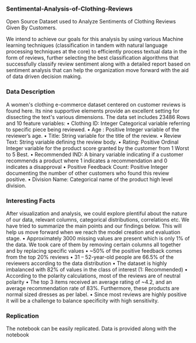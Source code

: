 ### Sentimental-Analysis-of-Clothing-Reviews
Open Source Dataset used to Analyze Sentiments of Clothing Reviews Given By Customers. 

We intend to achieve our goals for this analysis by using various Machine learning
techniques (classification in tandem with natural language processing techniques at the
core) to efficiently process textual data in the form of reviews, further selecting the best
classification algorithms that successfully classify review sentiment along with a detailed
report based on sentiment analysis that can help the organization move forward with the
aid of data driven decision making.

### Data Description
A women's clothing e-commerce dataset centered on customer reviews is found here. Its
nine supportive elements provide an excellent setting for dissecting the text's various
dimensions. The data set includes 23486 Rows and 10 feature variables:
• Clothing ID: Integer Categorical variable referring to specific piece being reviewed.
• Age : Positive Integer variable of the reviewer’s age.
• Title: String variable for the title of the review.
• Review Text: String variable defining the review body.
• Rating: Positive Ordinal Integer variable for the product score granted by the
customer from 1 Worst to 5 Best.
• Recommended IND: A binary variable indicating if a customer recommends a
product where 1 indicates a recommendation and 0 indicates a disapproval
• Positive Feedback Count: Positive Integer documenting the number of other
customers who found this review positive.
• Division Name: Categorical name of the product high level division.

### Interesting Facts
After visualization and analysis, we could explore plentiful about the nature of our data,
relevant columns, categorical distributions, correlations etc. We have tried to summarize
the main points and our findings below. This will help us move forward when we reach
the model creation and evaluation stage.
• Approximately 3000 missing values are present which is only 1% of the data. We
took care of them by removing certain columns all together and by replacing
specific values
• ~50% of the positive feedback comes from the top 20% reviews
• 31 – 52-year-old people are 66.5% of the reviewers according to the data
distribution
• The dataset is highly imbalanced with 82% of values in the class of interest (1:
Recommended)
• According to the polarity calculations, most of the reviews are of neutral polarity
• The top 3 items received an average rating of ~4.2, and an average
recommendation rate of 83%. Furthermore, these products are normal sized
dresses as per label.
• Since most reviews are highly positive it will be a challenge to balance specificity
with high sensitivity.

### Replication
The notebook can be easily replicated. Data is provided along with the notebook

